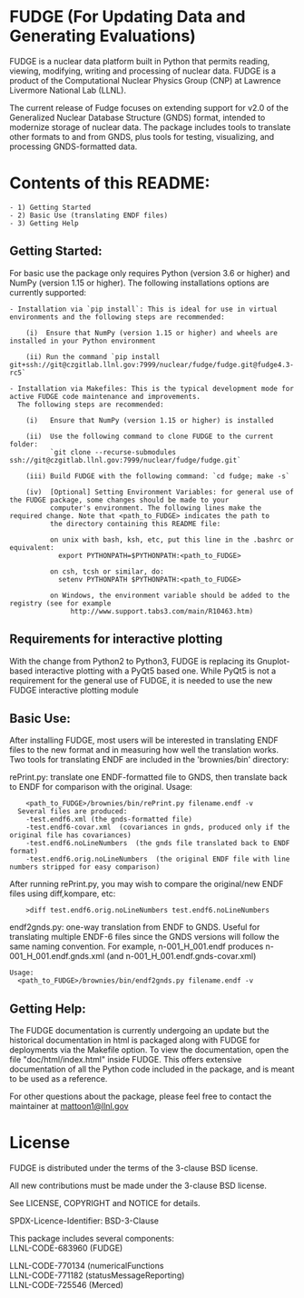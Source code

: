 # FUDGE (For Updating Data and Generating Evaluations)
FUDGE is a nuclear data platform built in Python that permits reading, viewing, modifying,
writing and processing of nuclear data. FUDGE is a product of the Computational Nuclear
Physics Group (CNP) at Lawrence Livermore National Lab (LLNL).

The current release of Fudge focuses on extending support for v2.0 of the Generalized Nuclear Database Structure (GNDS) format,
intended to modernize storage of nuclear data. The package includes tools to translate other formats to and from GNDS,
plus tools for testing, visualizing, and processing GNDS-formatted data.

# Contents of this README:
    - 1) Getting Started
    - 2) Basic Use (translating ENDF files)
    - 3) Getting Help

## Getting Started:
  For basic use the package only requires Python (version 3.6 or higher) and NumPy (version 1.15 or higher).
  The following installations options are currently supported:

    - Installation via `pip install`: This is ideal for use in virtual environments and the following steps are recommended:

        (i)  Ensure that NumPy (version 1.15 or higher) and wheels are installed in your Python environment

        (ii) Run the command `pip install git+ssh://git@czgitlab.llnl.gov:7999/nuclear/fudge/fudge.git@fudge4.3-rc5`

    - Installation via Makefiles: This is the typical development mode for active FUDGE code maintenance and improvements.
      The following steps are recommended:

        (i)   Ensure that NumPy (version 1.15 or higher) is installed

        (ii)  Use the following command to clone FUDGE to the current folder: 
              `git clone --recurse-submodules ssh://git@czgitlab.llnl.gov:7999/nuclear/fudge/fudge.git`

        (iii) Build FUDGE with the following command: `cd fudge; make -s`

        (iv)  [Optional] Setting Environment Variables: for general use of the FUDGE package, some changes should be made to your
              computer's environment. The following lines make the required change. Note that <path_to_FUDGE> indicates the path to
              the directory containing this README file:

              on unix with bash, ksh, etc, put this line in the .bashrc or equivalent:
                export PYTHONPATH=$PYTHONPATH:<path_to_FUDGE>

              on csh, tcsh or similar, do:
                setenv PYTHONPATH $PYTHONPATH:<path_to_FUDGE>

              on Windows, the environment variable should be added to the registry (see for example
                   http://www.support.tabs3.com/main/R10463.htm)

## Requirements for interactive plotting
   With the change from Python2 to Python3, FUDGE is replacing its Gnuplot-based interactive plotting with a PyQt5 based
   one. While PyQt5 is not a requirement for the general use of FUDGE, it is needed to use the new FUDGE interactive 
   plotting module  

## Basic Use:
  After installing FUDGE, most users will be interested in translating ENDF files to the new format and in measuring how
well the translation works. Two tools for translating ENDF are included in the 'brownies/bin' directory:

  rePrint.py: translate one ENDF-formatted file to GNDS, then translate back to ENDF for comparison with the original.
Usage:
```
    <path_to_FUDGE>/brownies/bin/rePrint.py filename.endf -v
  Several files are produced:
    -test.endf6.xml	(the gnds-formatted file)
    -test.endf6-covar.xml  (covariances in gnds, produced only if the original file has covariances)
    -test.endf6.noLineNumbers  (the gnds file translated back to ENDF format)
    -test.endf6.orig.noLineNumbers  (the original ENDF file with line numbers stripped for easy comparison)
```

  After running rePrint.py, you may wish to compare the original/new ENDF files using diff,kompare, etc:
```
    >diff test.endf6.orig.noLineNumbers test.endf6.noLineNumbers
```

  endf2gnds.py: one-way translation from ENDF to GNDS. Useful for translating multiple ENDF-6 files since the GNDS versions will
  follow the same naming convention. For example, n-001_H_001.endf produces n-001_H_001.endf.gnds.xml (and n-001_H_001.endf.gnds-covar.xml)
```
Usage:
  <path_to_FUDGE>/brownies/bin/endf2gnds.py filename.endf -v
```

## Getting Help:
  The FUDGE documentation is currently undergoing an update but the historical documentation in html is packaged along with FUDGE for 
deployments via the Makefile option. To view the documentation, open the file "doc/html/index.html" inside FUDGE. This offers extensive 
documentation of all the Python code included in the package, and is meant to be used as a reference.

For other questions about the package, please feel free to contact the maintainer at mattoon1@llnl.gov

# License
FUDGE is distributed under the terms of the 3-clause BSD license.

All new contributions must be made under the 3-clause BSD license.

See LICENSE, COPYRIGHT and NOTICE for details.

SPDX-Licence-Identifier: BSD-3-Clause

This package includes several components: \
LLNL-CODE-683960	(FUDGE)

LLNL-CODE-770134	(numericalFunctions \
LLNL-CODE-771182	(statusMessageReporting) \
LLNL-CODE-725546	(Merced)

